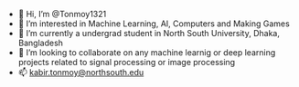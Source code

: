 - 👋 Hi, I’m @Tonmoy1321
- 👀 I’m interested in Machine Learning, AI, Computers and Making Games
- 🌱 I’m currently a undergrad student in North South University, Dhaka, Bangladesh
- 💞️ I’m looking to collaborate on any machine learnig or deep learning projects related to signal processing or image processing
- 📫 kabir.tonmoy@northsouth.edu

<!---
Tonmoy1321/Tonmoy1321 is a ✨ special ✨ repository because its `README.md` (this file) appears on your GitHub profile.
You can click the Preview link to take a look at your changes.
--->
